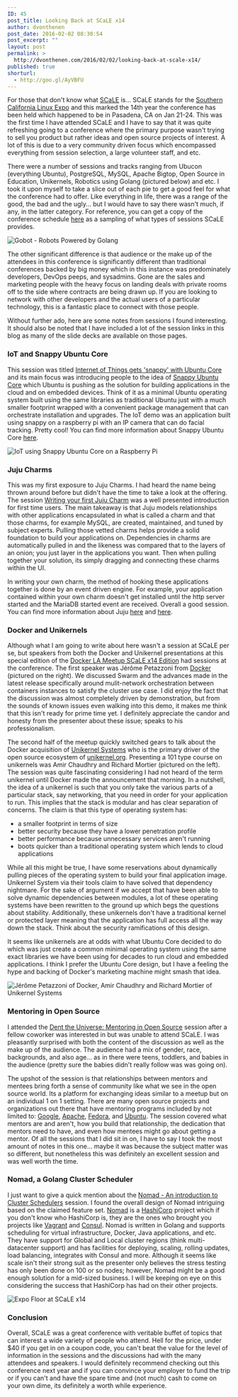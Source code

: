 ```yaml
---
ID: 45
post_title: Looking Back at SCaLE x14
author: dvonthenen
post_date: 2016-02-02 08:30:54
post_excerpt: ""
layout: post
permalink: >
  http://dvonthenen.com/2016/02/02/looking-back-at-scale-x14/
published: true
shorturl:
  - http://goo.gl/AyVBFU
---
```

For those that don't know what [SCaLE][1] is... SCaLE stands for the [Southern California Linux Expo][1] and this marked the 14th year the conference has been held which happened to be in Pasadena, CA on Jan 21-24. This was the first time I have attended SCaLE and I have to say that it was quite refreshing going to a conference where the primary purpose wasn't trying to sell you product but rather ideas and open source projects of interest. A lot of this is due to a very community driven focus which encompassed everything from session selection, a large volunteer staff, and etc.

There were a number of sessions and tracks ranging from Ubucon (everything Ubuntu), PostgreSQL, MySQL, Apache Bigtop, Open Source in Education, Unikernels, Robotics using Golang (pictured below) and etc. I took it upon myself to take a slice out of each pie to get a good feel for what the conference had to offer. Like everything in life, there was a range of the good, the bad and the ugly... but I would have to say there wasn't much, if any, in the latter category. For reference, you can get a copy of the conference schedule [here][2] as a sampling of what types of sessions SCaLE provides.

![Gobot - Robots Powered by Golang][3]

The other significant difference is that audience or the make up of the attendees in this conference is significantly different than traditional conferences backed by big money which in this instance was predominately developers, DevOps peeps, and sysadmins. Gone are the sales and marketing people with the heavy focus on landing deals with private rooms off to the side where contracts are being drawn up. If you are looking to network with other developers and the actual users of a particular technology, this is a fantastic place to connect with those people.

Without further ado, here are some notes from sessions I found interesting. It should also be noted that I have included a lot of the session links in this blog as many of the slide decks are available on those pages.

### IoT and Snappy Ubuntu Core

This session was titled [Internet of Things gets 'snappy' with Ubuntu Core][4] and its main focus was introducing people to the idea of [Snappy Ubuntu Core][5] which Ubuntu is pushing as the solution for building applications in the cloud and on embedded devices. Think of it as a minimal Ubuntu operating system built using the same libraries as traditional Ubuntu just with a much smaller footprint wrapped with a convenient package management that can orchestrate installation and upgrades. The IoT demo was an application built using snappy on a raspberry pi with an IP camera that can do facial tracking. Pretty cool! You can find more information about Snappy Ubuntu Core [here][6].

![IoT using Snappy Ubuntu Core on a Raspberry Pi][7]

### Juju Charms

This was my first exposure to Juju Charms. I had heard the name being thrown around before but didn't have the time to take a look at the offering. The session [Writing your first Juju Charm][8] was a well presented introduction for first time users. The main takeaway is that Juju models relationships with other applications encapsulated in what is called a charm and that those charms, for example MySQL, are created, maintained, and tuned by subject experts. Pulling those vetted charms helps provide a solid foundation to build your applications on. Dependencies in charms are automatically pulled in and the likeness was compared that to the layers of an onion; you just layer in the applications you want. Then when pulling together your solution, its simply dragging and connecting these charms within the UI.

In writing your own charm, the method of hooking these applications together is done by an event driven engine. For example, your application contained within your own charm doesn't get installed until the http server started and the MariaDB started event are received. Overall a good session. You can find more information about Juju [here][9] and [here][10].

### Docker and Unikernels

Although what I am going to write about here wasn't a session at SCaLE per se, but speakers from both the Docker and Unikernel presentations at this special edition of the [Docker LA Meetup SCaLE x14 Edition][11] had sessions at the conference. The first speaker was Jérôme Petazzoni from [Docker][12] (pictured on the right). We discussed Swarm and the advances made in the latest release specifically around mulit-network orchestration between containers instances to satisfy the cluster use case. I did enjoy the fact that the discussion was almost completely driven by demonstration, but from the sounds of known issues even walking into this demo, it makes me think that this isn't ready for prime time yet. I definitely appreciate the candor and honesty from the presenter about these issue; speaks to his professionalism.

The second half of the meetup quickly switched gears to talk about the Docker acquisition of [Unikernel Systems][13] who is the primary driver of the open source ecosystem of [unikernel.org][14]. Presenting a 101 type course on unikernels was Amir Chaudhry and Richard Mortier (pictured on the left). The session was quite fascinating considering I had not heard of the term unikernel until Docker made the announcement that morning. In a nutshell, the idea of a unikernel is such that you only take the various parts of a particular stack, say networking, that you need in order for your application to run. This implies that the stack is modular and has clear separation of concerns. The claim is that this type of operating system has:

*   a smaller footprint in terms of size
*   better security because they have a lower penetration profile
*   better performance because unnecessary services aren't running
*   boots quicker than a traditional operating system which lends to cloud applications

While all this might be true, I have some reservations about dynamically pulling pieces of the operating system to build your final application image. Unikernel System via their tools claim to have solved that dependency nightmare. For the sake of argument if we accept that have been able to solve dynamic dependencies between modules, a lot of these operating systems have been rewritten to the ground up which begs the questions about stability. Additionally, these unikernels don't have a traditional kernel or protected layer meaning that the application has full access all the way down the stack. Think about the security ramifications of this design.

It seems like unikernels are at odds with what Ubuntu Core decided to do which was just create a common minimal operating system using the same exact libraries we have been using for decades to run cloud and embedded applications. I think I prefer the Ubuntu Core design, but I have a feeling the hype and backing of Docker's marketing machine might smash that idea.

![Jérôme Petazzoni of Docker, Amir Chaudhry and Richard Mortier of Unikernel Systems][15]

### Mentoring in Open Source

I attended the [Dent the Universe: Mentoring in Open Source][16] session after a fellow coworker was interested in but was unable to attend SCaLE. I was pleasantly surprised with both the content of the discussion as well as the make up of the audience. The audience had a mix of gender, race, backgrounds, and also age... as in there were teens, toddlers, and babies in the audience (pretty sure the babies didn't really follow was was going on).

The upshot of the session is that relationships between mentors and mentees bring forth a sense of community like what we see in the open source world. Its a platform for exchanging ideas similar to a meetup but on an individual 1 on 1 setting. There are many open source projects and organizations out there that have mentoring programs included by not limited to: [Google][17], [Apache][18], [Fedora][19], and [Ubuntu][20]. The session covered what mentors are and aren't, how you build that relationship, the dedication that mentors need to have, and even how mentees might go about getting a mentor. Of all the sessions that I did sit in on, I have to say I took the most amount of notes in this one... maybe it was because the subject matter was so different, but nonetheless this was definitely an excellent session and was well worth the time.

### Nomad, a Golang Cluster Scheduler

I just want to give a quick mention about the [Nomad - An introduction to Cluster Schedulers][21] session. I found the overall design of Nomad intriguing based on the claimed feature set. [Nomad][22] is a [HashiCorp][23] project which if you don't know who HashiCorp is, they are the ones who brought you projects like [Vagrant][24] and [Consul][25]. Nomad is written in Golang and supports scheduling for virtual infrastructure, Docker, Java applications, and etc. They have support for Global and Local cluster regions (think multi-datacenter support) and has facilities for deploying, scaling, rolling updates, load balancing, integrates with Consul and more. Although it seems like scale isn't their strong suit as the presenter only believes the stress testing has only been done on 100 or so nodes; however, Nomad might be a good enough solution for a mid-sized business. I will be keeping on eye on this considering the success that HashiCorp has had on their other projects.

![Expo Floor at SCaLE x14][26]

### Conclusion

Overall, SCaLE was a great conference with veritable buffet of topics that can interest a wide variety of people who attend. Hell for the price, under $40 if you get in on a coupon code, you can't beat the value for the level of information in the sessions and the discussions had with the many attendees and speakers. I would definitely recommend checking out this conference next year and if you can convince your employer to fund the trip or if you can't and have the spare time and (not much) cash to come on your own dime, its definitely a worth while experience.

 [1]: https://www.socallinuxexpo.org/scale/14x
 [2]: https://www.socallinuxexpo.org/scale/14x/schedule/thursday
 [3]: https://raw.githubusercontent.com/dvonthenen/blog/master/images/gobot.jpg
 [4]: https://www.socallinuxexpo.org/scale/14x/presentations/internet-things-gets-snappy-ubuntu-core
 [5]: http://www.ubuntu.com/cloud/snappy
 [6]: https://developer.ubuntu.com/en/snappy/start/
 [7]: https://raw.githubusercontent.com/dvonthenen/blog/master/images/iot.jpg
 [8]: https://www.socallinuxexpo.org/scale/14x/presentations/writing-your-first-juju-charm
 [9]: https://jujucharms.com/about
 [10]: https://jujucharms.com/store?type=charm
 [11]: http://www.meetup.com/Docker-Los-Angeles/events/228120991/
 [12]: http://www.docker.com/
 [13]: http://unikernel.com/
 [14]: http://unikernel.org/
 [15]: https://raw.githubusercontent.com/dvonthenen/blog/master/images/dockerlameetup.jpg
 [16]: https://www.socallinuxexpo.org/scale/14x/presentations/dent-universe-mentoring-open-source
 [17]: http://en.flossmanuals.net/GSoCMentoring/
 [18]: https://community.apache.org/mentoringprogramme.html
 [19]: https://fedoraproject.org/wiki/Mentors
 [20]: http://wiki.ubuntu-women.org/Mentoring
 [21]: https://www.socallinuxexpo.org/scale/14x/presentations/nomad-introduction-cluster-schedulers
 [22]: https://www.nomadproject.io/
 [23]: https://www.hashicorp.com/
 [24]: https://www.vagrantup.com/
 [25]: https://www.consul.io/
 [26]: https://raw.githubusercontent.com/dvonthenen/blog/master/images/scalex14.jpg